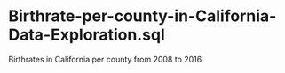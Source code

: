 # Birthrate-per-county-in-California-Data-Exploration.sql
Birthrates in California per county from 2008 to 2016
